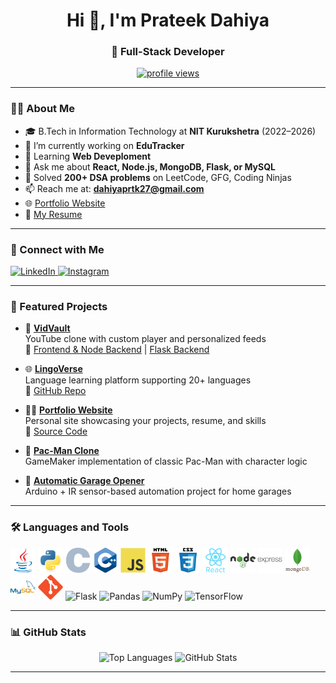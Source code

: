 <h1 align="center">Hi 👋, I'm Prateek Dahiya</h1>
<h3 align="center">🚀 Full-Stack Developer</h3>

<p align="center">
  <a href="https://github.com/PrateekDahiya">
    <img src="https://komarev.com/ghpvc/?username=PrateekDahiya&label=Profile%20views&color=0e75b6&style=flat" alt="profile views" />
  </a>
</p>

---

### 👨‍💻 About Me

- 🎓 B.Tech in Information Technology at **NIT Kurukshetra** (2022–2026)
- 🔭 I’m currently working on **EduTracker**
- 🌱 Learning **Web Deveploment**
- 💬 Ask me about **React, Node.js, MongoDB, Flask, or MySQL**
- 🧠 Solved **200+ DSA problems** on LeetCode, GFG, Coding Ninjas
- 📫 Reach me at: **dahiyaprtk27@gmail.com**
- 🌐 [Portfolio Website](https://dahiya-prtk.web.app)
- 📄 [My Resume](https://dahiya-prtk.web.app)

---

### 🔗 Connect with Me
<p align="left">
  <a href="https://linkedin.com/in/dahiyaprtk27" target="_blank">
    <img src="https://raw.githubusercontent.com/rahuldkjain/github-profile-readme-generator/master/src/images/icons/Social/linked-in-alt.svg" alt="LinkedIn" height="30" width="40" />
  </a>
  <a href="https://www.instagram.com/dahiya_prtk27/" target="_blank">
    <img src="https://raw.githubusercontent.com/rahuldkjain/github-profile-readme-generator/master/src/images/icons/Social/instagram.svg" alt="Instagram" height="30" width="40" />
  </a>
</p>

---

### 🚀 Featured Projects

- 🎥 **[VidVault](https://canvas-fulcrum-386304.web.app)**  
  YouTube clone with custom player and personalized feeds  
  🔗 [Frontend & Node Backend](https://github.com/PrateekDahiya/YouTube-Clone) | [Flask Backend](https://github.com/PrateekDahiya/Flaskapp)

- 🌐 **[LingoVerse](https://lingoverse-37674.web.app/)**  
  Language learning platform supporting 20+ languages  
  🔗 [GitHub Repo](https://github.com/PrateekDahiya/LanguageLearning)

- 🧑‍💼 **[Portfolio Website](https://dahiya-prtk.web.app)**  
  Personal site showcasing your projects, resume, and skills  
  🔗 [Source Code](https://github.com/PrateekDahiya/my-portfolio)

- 👾 **[Pac-Man Clone](https://dahiya-prtk27.itch.io/pacman-clone)**  
  GameMaker implementation of classic Pac-Man with character logic

- 🔧 **[Automatic Garage Opener](https://www.tinkercad.com/things/7rnUvI87Rk0-automatic-garage-opener)**  
  Arduino + IR sensor-based automation project for home garages

---

### 🛠️ Languages and Tools

<p align="left">
  <img src="https://raw.githubusercontent.com/devicons/devicon/master/icons/java/java-original.svg" alt="Java" width="40"/>
  <img src="https://raw.githubusercontent.com/devicons/devicon/master/icons/python/python-original.svg" alt="Python" width="40"/>
  <img src="https://raw.githubusercontent.com/devicons/devicon/master/icons/c/c-original.svg" alt="C" width="40"/>
  <img src="https://raw.githubusercontent.com/devicons/devicon/master/icons/cplusplus/cplusplus-original.svg" alt="C++" width="40"/>
  <img src="https://raw.githubusercontent.com/devicons/devicon/master/icons/javascript/javascript-original.svg" alt="JavaScript" width="40"/>
  <img src="https://raw.githubusercontent.com/devicons/devicon/master/icons/html5/html5-original-wordmark.svg" alt="HTML" width="40"/>
  <img src="https://raw.githubusercontent.com/devicons/devicon/master/icons/css3/css3-original-wordmark.svg" alt="CSS" width="40"/>
  <img src="https://raw.githubusercontent.com/devicons/devicon/master/icons/react/react-original-wordmark.svg" alt="React" width="40"/>
  <img src="https://raw.githubusercontent.com/devicons/devicon/master/icons/nodejs/nodejs-original-wordmark.svg" alt="Node.js" width="40"/>
  <img src="https://raw.githubusercontent.com/devicons/devicon/master/icons/express/express-original-wordmark.svg" alt="Express" width="40"/>
  <img src="https://raw.githubusercontent.com/devicons/devicon/master/icons/mongodb/mongodb-original-wordmark.svg" alt="MongoDB" width="40"/>
  <img src="https://raw.githubusercontent.com/devicons/devicon/master/icons/mysql/mysql-original-wordmark.svg" alt="MySQL" width="40"/>
  <img src="https://raw.githubusercontent.com/devicons/devicon/master/icons/git/git-original.svg" alt="Git" width="40"/>
  <img src="https://cdn.jsdelivr.net/gh/devicons/devicon/icons/flask/flask-original.svg" alt="Flask" width="40"/>
  <img src="https://cdn.jsdelivr.net/gh/devicons/devicon/icons/pandas/pandas-original.svg" alt="Pandas" width="40"/>
  <img src="https://cdn.jsdelivr.net/gh/devicons/devicon/icons/numpy/numpy-original.svg" alt="NumPy" width="40"/>
  <img src="https://cdn.jsdelivr.net/gh/devicons/devicon/icons/tensorflow/tensorflow-original.svg" alt="TensorFlow" width="40"/>
</p>

---

### 📊 GitHub Stats

<p align="center">
  <img src="https://github-readme-stats.vercel.app/api/top-langs?username=PrateekDahiya&show_icons=true&locale=en&layout=compact&theme=tokyonight" alt="Top Languages" />
  <img src="https://github-readme-stats.vercel.app/api?username=PrateekDahiya&show_icons=true&locale=en&theme=tokyonight" alt="GitHub Stats" />
</p>

---

<!---
PrateekDahiya/PrateekDahiya is a ✨ special ✨ repository because its `README.md` appears on your GitHub profile.
-->
